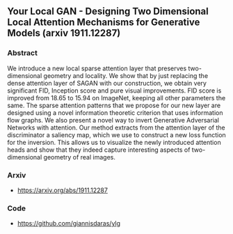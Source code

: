 
## Your Local GAN - Designing Two Dimensional Local Attention Mechanisms for Generative Models (arxiv 1911.12287)


### Abstract

We introduce a new local sparse attention layer that preserves two-dimensional geometry and locality. We show that by just replacing the dense attention layer of SAGAN with our construction, we obtain very significant FID, Inception score and pure visual improvements. FID score is improved from 18.65 to 15.94 on ImageNet, keeping all other parameters the same. The sparse attention patterns that we propose for our new layer are designed using a novel information theoretic criterion that uses information flow graphs. We also present a novel way to invert Generative Adversarial Networks with attention. Our method extracts from the attention layer of the discriminator a saliency map, which we use to construct a new loss function for the inversion. This allows us to visualize the newly introduced attention heads and show that they indeed capture interesting aspects of two-dimensional geometry of real images.

### Arxiv
- https://arxiv.org/abs/1911.12287
### Code
- https://github.com/giannisdaras/ylg